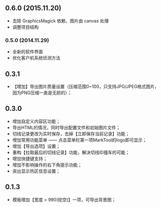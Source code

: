 ## 0.6.0 (2015.11.20)

- 去除 GraphicsMagick 依赖，图片由 canvas 处理
- 调整项目结构

### 0.5.0 (2014.11.29)
- 全新的软件界面
- 优化客户机系统侦测方法

## 0.3.1

- 【增加】导出图片质量设置（压缩范围0~100，只支持JPG/JPEG格式图片，因为PNG压缩一直是无损的）；

## 0.3.0

- 增加自定义内容区功能；
- 导出HTML的情况，同时导出配置文件和初始图片文件；
- 切线记录更改为实时保存，去掉【立即保存当前记录】功能；
- 增加常用功能菜单 —— 点击菜单栏第一项MarkTool的logo即可显示；
- 增加【导出选项】设置；
- 重构【拉取最后的切线记录】功能，解决切线ID撞车的可能；
- 增加快捷键支持；
- 增加不影响操作的右下角提示功能；
- 突出显示热区信息设置；

## 0.1.3

- 模板增加【宽度 > 990(挖空)】一项，可导出背景图；